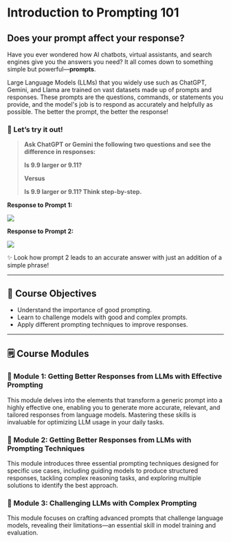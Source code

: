 # Introduction to Prompting 101

## Does your prompt affect your response?

Have you ever wondered how AI chatbots, virtual assistants, and search engines give you the answers you need? It all comes down to something simple but powerful—**prompts**.

Large Language Models (LLMs) that you widely use such as ChatGPT, Gemini, and Llama are trained on vast datasets made up of prompts and responses. These prompts are the questions, commands, or statements you provide, and the model's job is to respond as accurately and helpfully as possible. The better the prompt, the better the response!

### 🤔 Let’s try it out!

> **Ask ChatGPT or Gemini the following two questions and see the difference in responses:**
>
> **Is 9.9 larger or 9.11?**
>
> **Versus**
>
> **Is 9.9 larger or 9.11? Think step-by-step.**

**Response to Prompt 1:**

<img src ="/Users/sakshamchoudhary/Desktop/Deccan_Courses/Images/Image_1.png">

**Response to Prompt 2:**

<img src ="/Users/sakshamchoudhary/Desktop/Deccan_Courses/Images/Image_2.png">

✨ Look how prompt 2 leads to an accurate answer with just an addition of a simple phrase!

---

## 🎯 Course Objectives

- Understand the importance of good prompting.
- Learn to challenge models with good and complex prompts.
- Apply different prompting techniques to improve responses.

---

## 🗒️ Course Modules

### 📌 Module 1: Getting Better Responses from LLMs with Effective Prompting

This module delves into the elements that transform a generic prompt into a highly effective one, enabling you to generate more accurate, relevant, and tailored responses from language models. Mastering these skills is invaluable for optimizing LLM usage in your daily tasks.

### 📌 Module 2: Getting Better Responses from LLMs with Prompting Techniques

This module introduces three essential prompting techniques designed for specific use cases, including guiding models to produce structured responses, tackling complex reasoning tasks, and exploring multiple solutions to identify the best approach.

### 📌 Module 3: Challenging LLMs with Complex Prompting

This module focuses on crafting advanced prompts that challenge language models, revealing their limitations—an essential skill in model training and evaluation.
